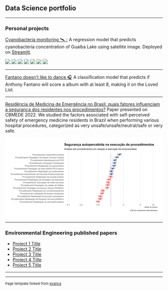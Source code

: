## Data Science portfolio

---

### Personal projects

[Cyanobacteria monitoring 
🛰️ 💧](https://github.com/danielbrito91/cyanobacteria-monitoring)
A regression model that predicts cyanobacteria concentration of Guaíba Lake using satellite image. Deployed on [Streamlit](https://danielbrito91-cyanobacteria-monitoring-app-q9d98u.streamlit.app/).

[![](https://img.shields.io/badge/Python-white?logo=Python)](#) [![](https://img.shields.io/badge/Jupyter-white?logo=Jupyter)](#) [![](https://img.shields.io/badge/Plotly?logo=plotly)](#) [![](https://img.shields.io/badge/Scikit-learn?logo=scikitlearn)](#) [![](https://img.shields.io/badge/Streamlit?logo=streamlit)](#) [![](https://img.shields.io/badge/S3?logo=amazons3)](#) [![](https://img.shields.io/badge/Google_Earth_Engine-white?logo=googleearthengine)](#)

---
[Fantano doesn't like to dance 🎧](https://danielbrito.netlify.app/post/2021-07-24-fantano-doesn-t-like-to-dance-a-classification-model-on-needle-drop-s-reviews/)
A classification model that predicts if Anthony Fantano will score a album with at least 8, making it on the Loved List.

---
[Residência de Medicina de Emergência no Brasil: quais fatores influenciam a segurança dos residentes nos procedimentos?](https://github.com/danielbrito91/resemer)
Paper presented on CBMEDE 2022. We studied the factors associated with self-perceived safety of emergency medicine residents in Brazil when performing various hospital procedures, categorized as very unsafe/unsafe/neutral/safe or very safe.

<img src="images/procedimentos.png?raw=true"/>

---

### Environmental Engineering published papers

- [Project 1 Title](http://example.com/)
- [Project 2 Title](http://example.com/)
- [Project 3 Title](http://example.com/)
- [Project 4 Title](http://example.com/)
- [Project 5 Title](http://example.com/)

---




---
<p style="font-size:11px">Page template forked from <a href="https://github.com/evanca/quick-portfolio">evanca</a></p>
<!-- Remove above link if you don't want to attibute -->
